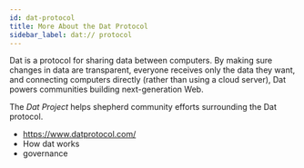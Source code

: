 ```yaml
---
id: dat-protocol
title: More About the Dat Protocol
sidebar_label: dat:// protocol
---
```


Dat is a protocol for sharing data between computers. By making sure changes in data are transparent, everyone receives only the data they want, and connecting computers directly (rather than using a cloud server), Dat powers communities building next-generation Web.

The *Dat Project* helps shepherd community efforts surrounding the Dat protocol.

* https://www.datprotocol.com/
* How dat works
* governance